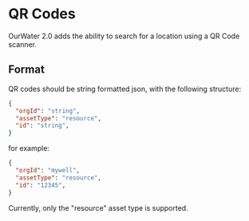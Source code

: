 # QR Codes


OurWater 2.0 adds the ability to search for a location using a QR Code scanner.

## Format

QR codes should be string formatted json, with the following structure:

```json
{
  "orgId": "string",
  "assetType": "resource",
  "id": "string",
}
```

for example:

```json
{
  "orgId": "mywell",
  "assetType": "resource",
  "id": "12345",
}
```

Currently, only the "resource" asset type is supported.



